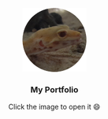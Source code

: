 <p align="center">
  <a href="https://panco.vercel.app/">
    <img src="https://github.com/BOTPanzer/Pancoverse/blob/main/Data/Images/artyom.png" width="130">
  </a>
</p>

<h3 align="center">My Portfolio</h3>

<p align="center">
  Click the image to open it 😄
</p>
